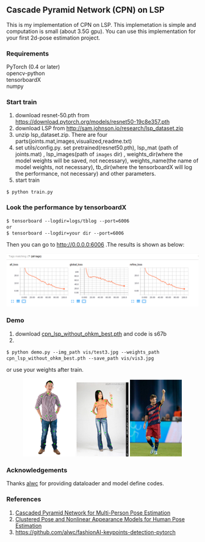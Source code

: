 ## Cascade Pyramid Network (CPN) on LSP
This is my implementation of CPN on LSP. This implemetation is simple and computation is small (about 3.5G gpu). You can use this implementation for your first 2d-pose estimation project.

### Requirements
PyTorch (0.4 or later)  
opencv-python  
tensorboardX  
numpy

### Start train
1. download resnet-50.pth from https://download.pytorch.org/models/resnet50-19c8e357.pth
2. download LSP from http://sam.johnson.io/research/lsp_dataset.zip
3. unzip lsp_dataset.zip. There are four parts(joints.mat,images,visualized,readme.txt)
4. set utils/config.py. set pretrained(resnet50.pth), lsp_mat (path of joints.mat) , lsp_images(path of `images` dir) , weights_dir(where the model weights will be saved, not necessary), weights_name(the name of model weights, not necessary), tb_dir(where the tensorboardX will log the performance, not necessary) and other parameters.
5. start train
```
$ python train.py
```
### Look the performance by tensorboardX
```
$ tensorboard --logdir=logs/tblog --port=6006
or
$ tensorboard --logdir=your dir --port=6006
```
Then you can go to http://0.0.0.0:6006 .The results is shown as below:
<div align="center">
  <img src="vis/logs.png" 
  alt="tb">
</div>

### Demo
1. download [cpn_lsp_without_ohkm_best.pth](https://pan.baidu.com/s/1sOY7OH03xdz_UHBstNYyWg) and code is s67b
2.
```
$ python demo.py --img_path vis/test3.jpg --weights_path cpn_lsp_without_ohkm_best.pth --save_path vis/vis3.jpg
```
or use your weights after train.
<div align="center">
    <img src="vis/vis1.jpg" alt="vis1" width=27%>
    <img src="vis/vis2.jpg" alt="vis2" width=27%>
    <img src="vis/vis3.jpg" alt="vis3" width=27%>
</div>

### Acknowledgements  
Thanks [alwc](https://github.com/alwc/fashionAI-keypoints-detection-pytorch) for providing dataloader and model define codes.

### References  
1. [Cascaded Pyramid Network for Multi-Person Pose Estimation](https://arxiv.org/abs/1711.07319)
2. [Clustered Pose and Nonlinear Appearance Models for Human Pose Estimation](http://sam.johnson.io/research/publications/johnson10bmvc.pdf)
3. https://github.com/alwc/fashionAI-keypoints-detection-pytorch
